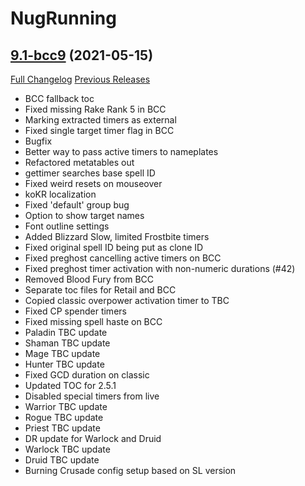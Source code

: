# NugRunning

## [9.1-bcc9](https://github.com/rgd87/NugRunning/tree/9.1-bcc9) (2021-05-15)
[Full Changelog](https://github.com/rgd87/NugRunning/compare/PreBCC...9.1-bcc9) [Previous Releases](https://github.com/rgd87/NugRunning/releases)

- BCC fallback toc  
- Fixed missing Rake Rank 5 in BCC  
- Marking extracted timers as external  
- Fixed single target timer flag in BCC  
- Bugfix  
- Better way to pass active timers to nameplates  
- Refactored metatables out  
- gettimer searches base spell ID  
- Fixed weird resets on mouseover  
- koKR localization  
- Fixed 'default' group bug  
- Option to show target names  
- Font outline settings  
- Added Blizzard Slow, limited Frostbite timers  
- Fixed original spell ID being put as clone ID  
- Fixed preghost cancelling active timers on BCC  
- Fixed preghost timer activation with non-numeric durations (#42)  
- Removed Blood Fury from BCC  
- Separate toc files for Retail and BCC  
- Copied classic overpower activation timer to TBC  
- Fixed CP spender timers  
- Fixed missing spell haste on BCC  
- Paladin TBC update  
- Shaman TBC update  
- Mage TBC update  
- Hunter TBC update  
- Fixed GCD duration on classic  
- Updated TOC for 2.5.1  
- Disabled special timers from live  
- Warrior TBC update  
- Rogue TBC update  
- Priest TBC update  
- DR update for Warlock and Druid  
- Warlock TBC update  
- Druid TBC update  
- Burning Crusade config setup based on SL version  
